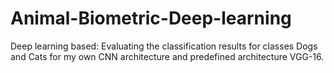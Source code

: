 # Animal-Biometric-Deep-learning
Deep learning based: Evaluating the classification results for classes Dogs and Cats for my own CNN architecture and predefined architecture VGG-16.
